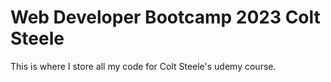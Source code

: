 # Web Developer Bootcamp 2023 Colt Steele
 This is where I store all my code for Colt Steele's udemy course.
